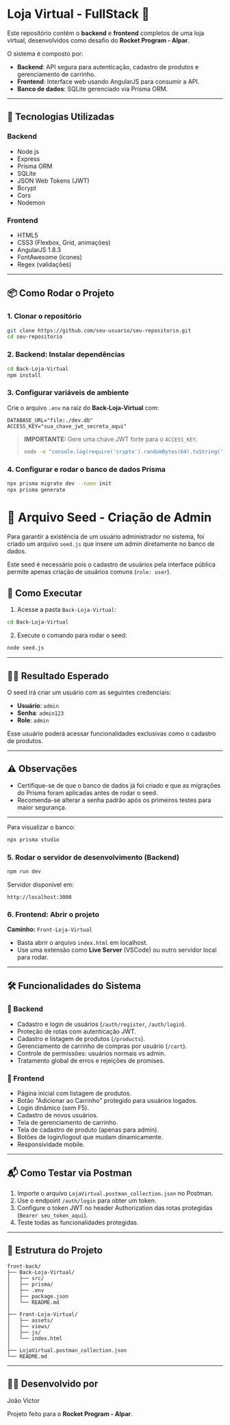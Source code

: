 # Loja Virtual - FullStack 🚀

Este repositório contém o **backend** e **frontend** completos de uma loja virtual, desenvolvidos como desafio do **Rocket Program - Alpar**.

O sistema é composto por:
- **Backend**: API segura para autenticação, cadastro de produtos e gerenciamento de carrinho.
- **Frontend**: Interface web usando AngularJS para consumir a API.
- **Banco de dados**: SQLite gerenciado via Prisma ORM.

---

## 🚀 Tecnologias Utilizadas

### Backend
- Node.js
- Express
- Prisma ORM
- SQLite
- JSON Web Tokens (JWT)
- Bcrypt
- Cors
- Nodemon

### Frontend
- HTML5
- CSS3 (Flexbox, Grid, animações)
- AngularJS 1.8.3
- FontAwesome (ícones)
- Regex (validações)

---

## 📦 Como Rodar o Projeto

### 1. Clonar o repositório

```bash
git clone https://github.com/seu-usuario/seu-repositorio.git
cd seu-repositorio
```

### 2. Backend: Instalar dependências

```bash
cd Back-Loja-Virtual
npm install
```

### 3. Configurar variáveis de ambiente

Crie o arquivo `.env` na raiz do **Back-Loja-Virtual** com:

```
DATABASE_URL="file:./dev.db"
ACCESS_KEY="sua_chave_jwt_secreta_aqui"
```

> **IMPORTANTE:** Gere uma chave JWT forte para o `ACCESS_KEY`:
>
> ```bash
> node -e "console.log(require('crypto').randomBytes(64).toString('hex'))"
> ```

### 4. Configurar e rodar o banco de dados Prisma

```bash
npx prisma migrate dev --name init
npx prisma generate
```
# 🌱 Arquivo Seed - Criação de Admin

Para garantir a existência de um usuário administrador no sistema, foi criado um arquivo `seed.js` que insere um admin diretamente no banco de dados.

Este seed é necessário pois o cadastro de usuários pela interface pública permite apenas criação de usuários comuns (`role: user`).

## 🚀 Como Executar

1. Acesse a pasta `Back-Loja-Virtual`:

```bash
cd Back-Loja-Virtual
```

2. Execute o comando para rodar o seed:

```bash
node seed.js
```

---

## 🧑‍💻 Resultado Esperado

O seed irá criar um usuário com as seguintes credenciais:

- **Usuário**: `admin`
- **Senha**: `admin123`
- **Role**: `admin`

Esse usuário poderá acessar funcionalidades exclusivas como o cadastro de produtos.

---

## ⚠️ Observações

- Certifique-se de que o banco de dados já foi criado e que as migrações do Prisma foram aplicadas antes de rodar o seed.
- Recomenda-se alterar a senha padrão após os primeiros testes para maior segurança.

---

Para visualizar o banco:

```bash
npx prisma studio
```

### 5. Rodar o servidor de desenvolvimento (Backend)

```bash
npm run dev
```

Servidor disponível em:

```
http://localhost:3000
```

### 6. Frontend: Abrir o projeto

**Caminho:** `Front-Loja-Virtual`

- Basta abrir o arquivo `index.html` em localhost.
- Use uma extensão como **Live Server** (VSCode) ou outro servidor local para rodar.

---

## 🛠️ Funcionalidades do Sistema

### 🧩 Backend

- Cadastro e login de usuários (`/auth/register`, `/auth/login`).
- Proteção de rotas com autenticação JWT.
- Cadastro e listagem de produtos (`/products`).
- Gerenciamento de carrinho de compras por usuário (`/cart`).
- Controle de permissões: usuários normais vs admin.
- Tratamento global de erros e rejeições de promises.

### 🧩 Frontend

- Página inicial com listagem de produtos.
- Botão "Adicionar ao Carrinho" protegido para usuários logados.
- Login dinâmico (sem F5).
- Cadastro de novos usuários.
- Tela de gerenciamento de carrinho.
- Tela de cadastro de produto (apenas para admin).
- Botões de login/logout que mudam dinamicamente.
- Responsividade mobile.

---

## 📬 Como Testar via Postman

1. Importe o arquivo `LojaVirtual.postman_collection.json` no Postman.
2. Use o endpoint `/auth/login` para obter um token.
3. Configure o token JWT no header Authorization das rotas protegidas (`Bearer seu_token_aqui`).
4. Teste todas as funcionalidades protegidas.

---

## 📂 Estrutura do Projeto

```
front-back/
├── Back-Loja-Virtual/
│   ├── src/
│   ├── prisma/
│   ├── .env
│   ├── package.json
│   └── README.md
│
├── Front-Loja-Virtual/
│   ├── assets/
│   ├── views/
│   ├── js/
│   └── index.html
│
├── LojaVirtual.postman_collection.json
└── README.md
```

---

## 👨‍💻 Desenvolvido por

João Victor  

Projeto feito para o **Rocket Program - Alpar**.
